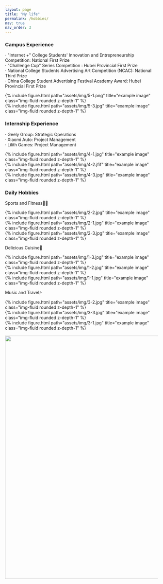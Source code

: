 ```yaml
---
layout: page
title: "My life"
permalink: /hobbies/
nav: true
nav_order: 3
---
```


### Campus Experience
· "Internet +" College Students' Innovation and Entrepreneurship Competition: National First Prize      
· "Challenge Cup" Series Competition : Hubei Provincial First Prize     
· National College Students Advertising Art Competition (NCAC): National Third Prize    
· China College Student Advertising Festival Academy Award: Hubei Provincial First Prize 
<div class="row">
    <div class="col-sm mt-6 mt-md-0">
        {% include figure.html path="assets/img/5-1.png" title="example image" class="img-fluid rounded z-depth-1" %}
    </div>
    <div class="col-sm mt-6 mt-md-0">
        {% include figure.html path="assets/img/5-3.jpg" title="example image" class="img-fluid rounded z-depth-1" %}
    </div>
</div> 



### Internship Experience
· Geely Group: Strategic Operations   
· Xiaomi Auto: Project Management   
· Lilith Games: Project Management   
<div class="row">
    <div class="col-sm mt-3 mt-md-0">
        {% include figure.html path="assets/img/4-1.jpg" title="example image" class="img-fluid rounded z-depth-1" %}
    </div>
    <div class="col-sm mt-3 mt-md-0">
        {% include figure.html path="assets/img/4-2.jfif" title="example image" class="img-fluid rounded z-depth-1" %}
    </div>
    <div class="col-sm mt-3 mt-md-0">
        {% include figure.html path="assets/img/4-3.jpg" title="example image" class="img-fluid rounded z-depth-1" %}
    </div>
</div> 



### Daily Hobbies 
Sports and Fitness🏃‍♀️
<div class="row">
    <div class="col-sm mt-3 mt-md-0">
        {% include figure.html path="assets/img/2-2.jpg" title="example image" class="img-fluid rounded z-depth-1" %}
    </div>
    <div class="col-sm mt-3 mt-md-0">
        {% include figure.html path="assets/img/2-1.jpg" title="example image" class="img-fluid rounded z-depth-1" %}
    </div>
    <div class="col-sm mt-3 mt-md-0">
        {% include figure.html path="assets/img/2-3.jpg" title="example image" class="img-fluid rounded z-depth-1" %}
    </div>
</div>   

Delicious Cuisine🍜
<div class="row">
    <div class="col-sm mt-3 mt-md-0">
        {% include figure.html path="assets/img/1-3.jpg" title="example image" class="img-fluid rounded z-depth-1" %}
    </div>
    <div class="col-sm mt-3 mt-md-0">
        {% include figure.html path="assets/img/1-2.jpg" title="example image" class="img-fluid rounded z-depth-1" %}
    </div>
    <div class="col-sm mt-3 mt-md-0">
        {% include figure.html path="assets/img/1-1.jpg" title="example image" class="img-fluid rounded z-depth-1" %}
    </div>
</div>     

Music and Travel🎶
<div class="row">
    <div class="col-sm mt-3 mt-md-0">
        {% include figure.html path="assets/img/3-2.jpg" title="example image" class="img-fluid rounded z-depth-1" %}
    </div>
    <div class="col-sm mt-3 mt-md-0">
        {% include figure.html path="assets/img/3-3.jpg" title="example image" class="img-fluid rounded z-depth-1" %}
    </div>
    <div class="col-sm mt-3 mt-md-0">
        {% include figure.html path="assets/img/3-1.jpg" title="example image" class="img-fluid rounded z-depth-1" %}
    </div>
</div>    



<br>

<a href="https://github.com/VivianZJY/VivianZJY.github.io/edit/master/_pages/about.md">
  <img src="https://user-images.githubusercontent.com/543384/192227995-fdb3a693-2f68-4dc4-b9bd-06053066322f.png" width = "800" align="middle" />
</a>

<br>
